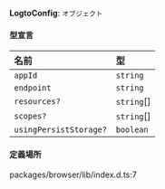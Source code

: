 **LogtoConfig**: `オブジェクト`

#### 型宣言

| 名前                       | 型        |
| :----------------------- | :-------- |
| `appId`                  | `string`  |
| `endpoint`               | `string`  |
| `resources?`             | `string`[] |
| `scopes?`                | `string`[] |
| `usingPersistStorage?`   | `boolean` |

#### 定義場所

packages/browser/lib/index.d.ts:7